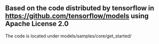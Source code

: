 ## Based on the code distributed by tensorflow in https://github.com/tensorflow/models using Apache License 2.0
The code is located under models/samples/core/get_started/